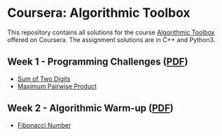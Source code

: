 # Coursera: Algorithmic Toolbox

This repository contains all solutions for the course [Algorithmic Toolbox](https://www.coursera.org/learn/algorithmic-toolbox) offered on Coursera. The assignment solutions are in C++ and Python3.

## Week 1 - Programming Challenges ([PDF](/week1_programming_challenges/week1_programming_challenges.pdf))
* [Sum of Two Digits](https://github.com/RamzanShahidkhan/algorithmic-toolbox/blob/08a48249d5200bdaacb52cad44f81136a49e5610/week1_programming_challenges/1_sum_of_two_digits/APlusB.cpp)
* [Maximum Pairwise Product](https://github.com/RamzanShahidkhan/algorithmic-toolbox/blob/9c578d60ad8a1f4adb30a96bc99109908ac62b4a/week1_programming_challenges/2_maximum_pairwise_product/max_pairwise_product.cpp)

## Week 2 - Algorithmic Warm-up ([PDF](/week2_algorithmic_warmup/week2_algorithmic_warmup.pdf))
- [Fibonacci Number](week2_algorithmic_warmup/1_fibonacci_number/fibonacci.cppy)
